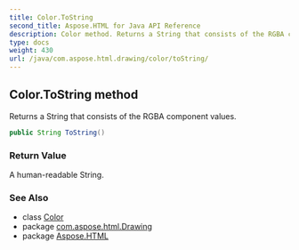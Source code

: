 ```yaml
---
title: Color.ToString
second_title: Aspose.HTML for Java API Reference
description: Color method. Returns a String that consists of the RGBA component values
type: docs
weight: 430
url: /java/com.aspose.html.drawing/color/toString/
---
```

## Color.ToString method

Returns a String that consists of the RGBA component values.

```java
public String ToString()
```

### Return Value

A human-readable String.

### See Also

* class [Color](../)
* package [com.aspose.html.Drawing](../../color/)
* package [Aspose.HTML](../../../)
